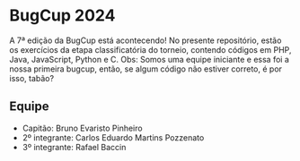 # BugCup 2024
A 7ª edição da BugCup está acontecendo! No presente repositório, estão os exercícios da etapa classificatória do torneio, contendo códigos em PHP, Java, JavaScript, Python e C.
Obs: Somos uma equipe iniciante e essa foi a nossa primeira bugcup, então, se algum código não estiver correto, é por isso, tabão?
## Equipe
* Capitão: Bruno Evaristo Pinheiro
* 2º integrante: Carlos Eduardo Martins Pozzenato
* 3º integrante: Rafael Baccin